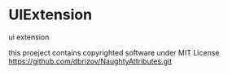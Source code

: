 # UIExtension
ui extension

this proeject contains copyrighted software under MIT License
https://github.com/dbrizov/NaughtyAttributes.git
